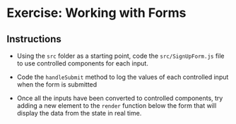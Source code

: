 # Exercise: Working with Forms

## Instructions

- Using the `src` folder as a starting point, code the `src/SignUpForm.js` file to use controlled components for each input. 

- Code the `handleSubmit` method to log the values of each controlled input when the form is submitted

- Once all the inputs have been converted to controlled components, try adding a new element to the `render` function below the form that will display the data from the state in real time.
